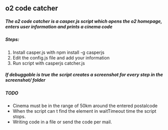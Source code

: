 ## o2 code catcher

##### The o2 code catcher is a casper.js script which opens the o2 homepage, enters user information and prints a cinema code

##### Steps:
1. Install casper.js with npm install -g casperjs
2. Edit the config.js file and add your information
3. Run script with casperjs catcher.js

##### If debuggable is true the script creates a screenshot for every step in the screenshot/ folder

##### TODO

- Cinema must be in the range of 50km around the entered postalcode
- When the script can t find the element in waitTimeout time the script stops.
- Writing code in a file or send the code per mail.
